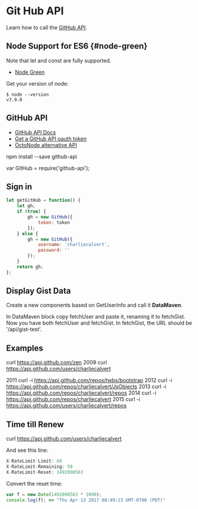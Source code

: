 # Git Hub API

Learn how to call the [GitHub API](https://github.com/github-tools/github).

## Node Support for ES6 {#node-green}

Note that let and const are fully supported.

- [Node Green](http://node.green/)

Get your version of node:

```
$ node --version
v7.9.0
```

## GitHub API

- [GitHub API Docs](http://github-tools.github.io/github/)
- [Get a GitHub API oauth token][git-token]
- [OctoNode alternative API](https://github.com/pksunkara/octonode)

npm install --save github-api

var GitHub = require('github-api');



[git-token]: https://github.com/settings/tokens

## Sign in

```javascript
let getGitHub = function() {
    let gh;
    if (true) {
        gh = new GitHub({
            token: token
        });
    } else {
        gh = new GitHub({
            username: 'charliecalvert',
            password: ''
        });
    }
    return gh;
};
```

## Display Gist Data

Create a new components based on GetUserInfo and  call it **DataMaven**.

In DataMaven block copy fetchUser and paste it, renaming it to fetchGist. Now you have both fetchUser and fetchGist. In fetchGist, the URL should be '/api/gist-test'.

## Examples

curl https://api.github.com/zen
 2009  curl https://api.github.com/users/charliecalvert

 2011  curl -i https://api.github.com/repos/twbs/bootstrap
 2012  curl -i https://api.github.com/repos/charliecalvert/JsObjects
 2013  curl -i https://api.github.com/repos/charliecalvert/repos
 2014  curl -i https://api.github.com/repos/charliecalvert
 2015  curl -i https://api.github.com/users/charliecalvert/repos

## Time till Renew

 curl https://api.github.com/users/charliecalvert

And see this line:

```javascript
X-RateLimit-Limit: 60
X-RateLimit-Remaining: 58
X-RateLimit-Reset: 1492098563
```

Convert the reset time:

```javascript
var f = new Date(1492098563 * 1000);
console.log(f); => "Thu Apr 13 2017 08:49:23 GMT-0700 (PDT)"
```
